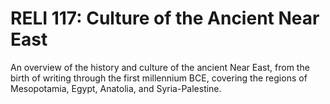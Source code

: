 # RELI 117: Culture of the Ancient Near East

An overview of the history and culture of the ancient Near East, from the birth of writing through the first millennium BCE, covering the regions of Mesopotamia, Egypt, Anatolia, and Syria-Palestine.